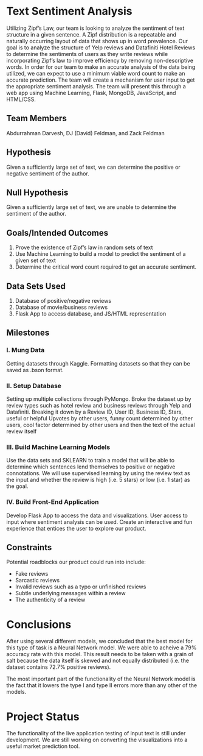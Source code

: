 # Text Sentiment Analysis
Utilizing Zipf’s Law, our team is looking to analyze the sentiment of text structure in a given sentence.  A Zipf distribution is a repeatable and naturally occurring layout of data that shows up in word prevalence.  Our goal is to analyze the structure of Yelp reviews and Datafiniti Hotel Reviews to determine the sentiments of users as they write reviews while incorporating Zipf’s law to improve efficiency by removing non-descriptive words. 
In order for our team to make an accurate analysis of the data being utilized, we can expect to use a minimum viable word count to make an accurate prediction. The team will create a mechanism for user input to get the appropriate sentiment analysis. 
The team will present this through a web app using Machine Learning, Flask, MongoDB, JavaScript, and HTML/CSS. 
## Team Members
Abdurrahman Darvesh, DJ (David) Feldman, and Zack Feldman
## Hypothesis
Given a sufficiently large set of text, we can determine the positive or negative sentiment of the author.
## Null Hypothesis
Given a sufficiently large set of text, we are unable to determine the sentiment of the author.
## Goals/Intended Outcomes
1.  Prove the existence of Zipf’s law in random sets of text
2.  Use Machine Learning to build a model to predict the sentiment of a given set of text
3.  Determine the critical word count required to get an accurate sentiment.
## Data Sets Used
1.  Database of positive/negative reviews
2.  Database of movie/business reviews
3.  Flask App to access database, and JS/HTML representation
## Milestones
### I.  Mung Data
Getting datasets through Kaggle. Formatting datasets so that they can be saved as .bson format. 
### II.  Setup Database
Setting up multiple collections through PyMongo. Broke the dataset up by review types such as hotel review and business reviews through Yelp and Datafiniti. Breaking it down by a Review ID, User ID, Business ID, Stars, useful or helpful Upvotes by other users, funny count determined by other users, cool factor determined by other users and then the text of the actual review itself
### III.  Build Machine Learning Models
Use the data sets and SKLEARN to train a model that will be able to determine which sentences lend themselves to positive or negative connotations.  We will use supervised learning by using the review text as the input and whether the review is high (i.e. 5 stars) or low (i.e. 1 star) as the goal.
### IV.  Build Front-End Application
Develop Flask App to access the data and visualizations.  User access to input where sentiment analysis can be used.  Create an interactive and fun experience that entices the user to explore our product.
## Constraints
Potential roadblocks our product could run into include:
<ul>
  <li>Fake reviews</li>
  <li>Sarcastic reviews</li>
  <li>Invalid reviews such as a typo or unfinished reviews</li>
  <li>Subtle underlying messages within a review</li>
  <li>The authenticity of a review</li>
</ul>

# Conclusions
After using several different models, we concluded that the best model for this type of task is a Neural Network model.  We were able to acheive a 79% accuracy rate with this model.  This result needs to be taken with a grain of salt because the data itself is skewed and not equally distributed (i.e. the dataset contains 72.7% positive reviews).  

The most important part of the functionality of the Neural Network model is the fact that it lowers the type I and type II errors more than any other of the models.

# Project Status
The functionality of the live application testing of input text is still under development.
We are still working on converting the visualizations into a useful market prediction tool.
